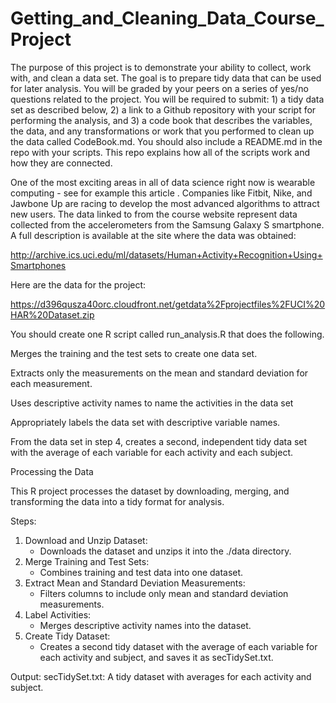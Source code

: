 # Getting_and_Cleaning_Data_Course_Project
The purpose of this project is to demonstrate your ability to collect, work with, and clean a data set. The goal is to prepare tidy data that can be used for later analysis. You will be graded by your peers on a series of yes/no questions related to the project. You will be required to submit: 1) a tidy data set as described below, 2) a link to a Github repository with your script for performing the analysis, and 3) a code book that describes the variables, the data, and any transformations or work that you performed to clean up the data called CodeBook.md. You should also include a README.md in the repo with your scripts. This repo explains how all of the scripts work and how they are connected.

One of the most exciting areas in all of data science right now is wearable computing - see for example 
this article 
. Companies like Fitbit, Nike, and Jawbone Up are racing to develop the most advanced algorithms to attract new users. The data linked to from the course website represent data collected from the accelerometers from the Samsung Galaxy S smartphone. A full description is available at the site where the data was obtained:

http://archive.ics.uci.edu/ml/datasets/Human+Activity+Recognition+Using+Smartphones
 

Here are the data for the project:

 
https://d396qusza40orc.cloudfront.net/getdata%2Fprojectfiles%2FUCI%20HAR%20Dataset.zip
  

You should create one R script called run_analysis.R that does the following. 

Merges the training and the test sets to create one data set.

Extracts only the measurements on the mean and standard deviation for each measurement. 

Uses descriptive activity names to name the activities in the data set

Appropriately labels the data set with descriptive variable names. 

From the data set in step 4, creates a second, independent tidy data set with the average of each variable for each activity and each subject.



Processing the Data

This R project processes the dataset by downloading, merging, and transforming the data into a tidy format for analysis.

Steps:
1. Download and Unzip Dataset:
   - Downloads the dataset and unzips it into the ./data directory.
2. Merge Training and Test Sets:
   - Combines training and test data into one dataset.
3. Extract Mean and Standard Deviation Measurements:
   - Filters columns to include only mean and standard deviation measurements.
4. Label Activities:
   - Merges descriptive activity names into the dataset.
5. Create Tidy Dataset:
   - Creates a second tidy dataset with the average of each variable for each activity and subject, and saves it as secTidySet.txt.

Output:
secTidySet.txt: A tidy dataset with averages for each activity and subject.
